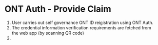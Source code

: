 # ONT Auth - Provide Claim

1. User carries out self governance ONT ID reigistration using ONT Auth.
2. The credential information verification requirements are fetched from the web app (by scanning QR code)
3. 